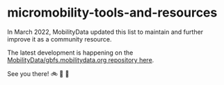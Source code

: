 # micromobility-tools-and-resources

In March 2022, MobilityData updated this list to maintain and further improve it as a community resource. 

The latest development is happening on the [MobilityData/gbfs.mobilitydata.org repository here](https://github.com/MobilityData/gbfs.mobilitydata.org/blob/master/docs/toolbox/resources.md).

See you there! 🚲 🛵 🛴
